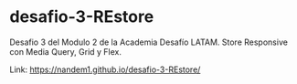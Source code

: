 # desafio-3-REstore

Desafio 3 del Modulo 2 de la Academia Desafío LATAM. Store Responsive con Media Query, Grid y Flex.

Link: https://nandem1.github.io/desafio-3-REstore/
